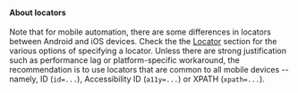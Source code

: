 
#### About locators
Note that for mobile automation, there are some differences in locators between Android and iOS devices. Check the 
the [Locator](index.md#locators) section for the various options of specifying a locator. Unless there are strong
justification such as performance lag or platform-specific workaround, the recommendation is to use locators that are 
common to all mobile devices -- namely, ID (`id=...`), Accessibility ID (`a11y=...`) or XPATH (`xpath=...`).

